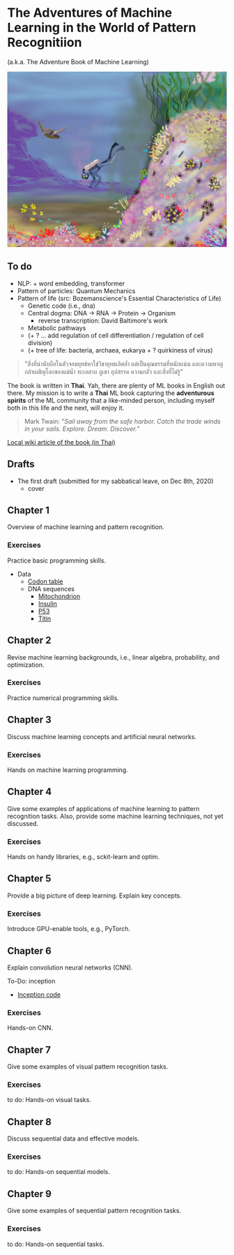 # The Adventures of Machine Learning in the World of Pattern Recognitiion 
(a.k.a. The Adventure Book of Machine Learning)

![Main Cover Image](https://github.com/tatpongkatanyukul/AdventureBook/blob/main/deep_learning2b.png)

## To do

  * NLP: + word embedding, transformer
  * Pattern of particles: Quantum Mechanics
  * Pattern of life (src: Bozemanscience's Essential Characteristics of Life)
    * Genetic code (i.e., dna)
    * Central dogma: DNA -> RNA -> Protein -> Organism
      * reverse transcription: David Baltimore's work
    * Metabolic pathways
    * (+ ? ... add regulation of cell differentiation / regulation of cell division) 
    * (+ tree of life: bacteria, archaea, eukarya + ? quirkiness of virus)  

> "สิ่งที่น่านับถือในตัวจอมยุทธ์หาใช่วิชายุทธเลิศล้ำ
> แต่เป็นคุณธรรมที่หนักแน่น และความหาญกล้าเผชิญโลกของแม่น้ำ ทะเลสาบ ภูเขา อุปสรรค ความกลัว และสิ่งที่ไม่รู้"


The book is written in **Thai**.
Yah, there are plenty of ML books in English out there.
My mission is to write a **Thai** ML book capturing the **adventurous spirits** of the ML community
that a like-minded person, including myself both in this life and the next, will enjoy it.

> Mark Twain: "*Sail away from the safe harbor. Catch the trade winds in your sails. Explore. Dream. Discover.*" 


[Local wiki article of the book (in Thai)](http://degas.en.kku.ac.th/coewiki/doku.php?id=pr:advbook)

## Drafts

  * The first draft (submitted for my sabbatical leave, on Dec 8th, 2020)
    * cover


## Chapter 1
Overview of machine learning and pattern recognition.

### Exercises
Practice basic programming skills.

* Data
  * [Codon table](https://github.com/tatpongkatanyukul/AdventureBook/blob/main/codons.txt)
  * DNA sequences
    * [Mitochondrion](https://github.com/tatpongkatanyukul/AdventureBook/blob/main/homo_sapiens_mitochondrion.txt)
    * [Insulin](https://github.com/tatpongkatanyukul/AdventureBook/blob/main/homo_sapiens_insulin.txt)
    * [P53](https://github.com/tatpongkatanyukul/AdventureBook/blob/main/homo_sapiens_p53.txt)
    * [Titin](https://github.com/tatpongkatanyukul/AdventureBook/blob/main/homo_sapiens_titin.txt)

## Chapter 2
Revise machine learning backgrounds, i.e., linear algebra, probability, and optimization.

### Exercises
Practice numerical programming skills.

## Chapter 3
Discuss machine learning concepts and artificial neural networks.

### Exercises
Hands on machine learning programming.

## Chapter 4
Give some examples of applications of machine learning to pattern recognition tasks.
Also, provide some machine learning techniques, not yet discussed.

### Exercises
Hands on handy libraries, e.g., sckit-learn and optim.

## Chapter 5
Provide a big picture of deep learning.
Explain key concepts.

### Exercises
Introduce GPU-enable tools, e.g., PyTorch.

## Chapter 6
Explain convolution neural networks (CNN).

To-Do: inception
  * [Inception code](https://github.com/pytorch/vision/blob/master/torchvision/models/googlenet.py)

### Exercises
Hands-on CNN.

## Chapter 7
Give some examples of visual pattern recognition tasks.

### Exercises
to do: Hands-on visual tasks.

## Chapter 8
Discuss sequential data and effective models.

### Exercises
to do: Hands-on sequential models.

## Chapter 9
Give some examples of sequential pattern recognition tasks.

### Exercises
to do: Hands-on sequential tasks.



